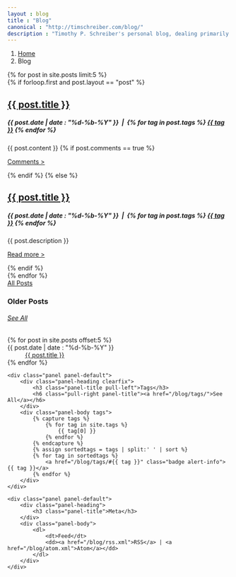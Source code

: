 ```yaml
---
layout : blog
title : "Blog"
canonical : "http://timschreiber.com/blog/"
description : "Timothy P. Schreiber's personal blog, dealing primarily with software development, but also dabbling in songwriting, food, and gardening from time to time."
---
```


<ol class="breadcrumb">
	<li><a href="/">Home</a></li>
	<li>Blog</li>
</ol>


<div class="col-xs-12 col-md-8 col-lg-9">
	<div class="post-list">
		{% for post in site.posts  limit:5 %}
			<div class="post-list-item">
				<article>
					{% if forloop.first and post.layout == "post" %}
						<h1><a href="{{ post.url }}">{{ post.title }}</a></h1>
						<h5><strong>{{ post.date | date : "%d-%b-%Y" }}</strong> &nbsp;|&nbsp;
							{% for tag in post.tags %}
								<a href="/blog/tags/#{{ tag }}" class="badge alert-info">{{ tag }}</a>
							{% endfor %}
						</h5>
						{{ post.content }}
						{% if post.comments == true %}
							<p><a href="{{ post.url }}">Comments &gt;</a></p>
						{% endif %}
					{% else %}
						<h2><a href="{{ post.url }}">{{ post.title }}</a></h2>
						<h5><strong>{{ post.date | date : "%d-%b-%Y" }}</strong> &nbsp;|&nbsp;
							{% for tag in post.tags %}
								<a href="/blog/tags/#{{ tag }}" class="badge alert-info">{{ tag }}</a>
							{% endfor %}
						</h5>
						<p>{{ post.description }}</p>
						<p><a href="{{ post.url }}">Read more &gt;</a></p>
					{% endif %}
				</article>
			</div>
		{% endfor %}
	</div>
	<div id="all-posts" class="well text-center">
		<a href="/blog/archive/">All Posts</a>
	</div>
</div>

<div class="col-xs-12 col-md-4 col-lg-3">
	<div id="older-posts" class="panel panel-default">
		<div class="panel-heading clearfix">
			<h3 class="pull-left panel-title">Older Posts</h3>
			<h6 class="pull-right panel-title"><a href="/blog/archive/">See All</a></h6>
		</div>
		<div class="panel-body">
			<dl>
			{% for post in site.posts offset:5 %}
				<dt>{{ post.date | date : "%d-%b-%Y"  }}</dt>
				<dd><a class="postlink" href="{{ post.url }}">{{ post.title }}</a></dd>
			{% endfor %}
			</dl>
		</div>
	</div>
	
	<div class="panel panel-default">
		<div class="panel-heading clearfix">
			<h3 class="panel-title pull-left">Tags</h3>
			<h6 class="pull-right panel-title"><a href="/blog/tags/">See All</a></h6>
		</div>
		<div class="panel-body tags">
			{% capture tags %}
				{% for tag in site.tags %}
					{{ tag[0] }}
				{% endfor %}
			{% endcapture %}
			{% assign sortedtags = tags | split:' ' | sort %}
			{% for tag in sortedtags %}
				<a href="/blog/tags/#{{ tag }}" class="badge alert-info">{{ tag }}</a>
			{% endfor %}
		</div>
	</div>
	
	<div class="panel panel-default">
		<div class="panel-heading">
			<h3 class="panel-title">Meta</h3>
		</div>
		<div class="panel-body">
			<dl>
				<dt>Feed</dt>
				<dd><a href="/blog/rss.xml">RSS</a> | <a href="/blog/atom.xml">Atom</a></dd>
			</dl>
		</div>
	</div>
</div>


